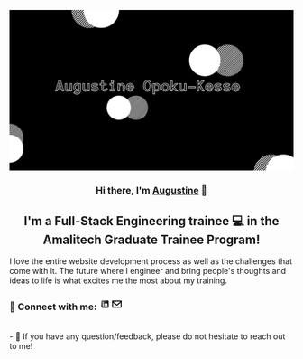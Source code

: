 <p align="center">
  <a href="#" target="_blank" rel="noreferrer"><img src="./images/banner.jpg" alt="my banner"></a>
</p>

<h3 align="center">
Hi there, I'm <a href="#" target="_blank" rel="noreferrer">Augustine</a> 👋
</h3>

<h2 align="center">
I'm a Full-Stack Engineering trainee 💻 in the Amalitech Graduate Trainee Program!
</h2> 


I love the entire website development process as well as the challenges that come with it. 
The future where I engineer and bring people's thoughts and ideas to life is what excites me the most about my training.

### 🤝 Connect with me: <a href="https://www.linkedin.com/in/augustine-opoku-kesse-106011102/"><img src="./images/linkedin.png" alt="Augustine Opoku-Kesse | LinkedIn" width="21px"/></a><a href="mailto:augustine.opoku-kesse@amalitech.org"><img src="./images/email.png" alt="Augustine Opoku-Kesse | Email" width="21px"/></a>
</br>
- 💬 If you have any question/feedback, please do not hesitate to reach out to me!